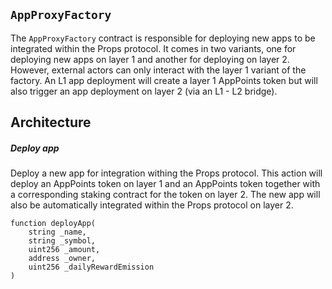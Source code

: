 ## `AppProxyFactory`

The `AppProxyFactory` contract is responsible for deploying new apps to be integrated within the Props protocol. It comes in two variants, one for deploying new apps on layer 1 and another for deploying on layer 2. However, external actors can only interact with the layer 1 variant of the factory. An L1 app deployment will create a layer 1 AppPoints token but will also trigger an app deployment on layer 2 (via an L1 - L2 bridge).

## Architecture

##### Deploy app

Deploy a new app for integration withing the Props protocol. This action will deploy an AppPoints token on layer 1 and an AppPoints token together with a corresponding staking contract for the token on layer 2. The new app will also be automatically integrated within the Props protocol on layer 2.

```solidity
function deployApp(
    string _name,
    string _symbol,
    uint256 _amount,
    address _owner,
    uint256 _dailyRewardEmission
)
```
